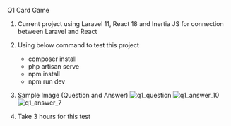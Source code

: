 Q1 Card Game
1. Current project using Laravel 11, React 18 and Inertia JS for connection between Laravel and React
2. Using below command to test this project
    - composer install
    - php artisan serve
    - npm install
    - npm run dev

3. Sample Image (Question and Answer)
![q1_question](https://github.com/Rexyou/fullstack_test/assets/17044873/7a427b65-7ca2-41e9-8241-cd3b06752ac1)
![q1_answer_10](https://github.com/Rexyou/fullstack_test/assets/17044873/dc8b810f-b0bc-451e-b2ff-4f11a8e3942e)
![q1_answer_7](https://github.com/Rexyou/fullstack_test/assets/17044873/64fb1526-2edc-4c0c-ac5e-25a383fc70e6)

4. Take 3 hours for this test
